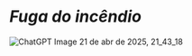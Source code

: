 
# *Fuga do incêndio*

![ChatGPT Image 21 de abr  de 2025, 21_43_18](https://github.com/user-attachments/assets/ad252690-9524-48e0-abf6-cce34a0aa73b)
